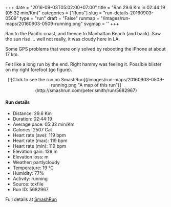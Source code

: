 +++
date = "2016-09-03T05:02:00+07:00"
title = "Ran 29.6 Km in 02:44:19 (05:32 min/Km)"
categories = ["Runs"]
slug = "run-details-20160903-0509"
type = "run"
draft = "False"
runmap = "/images/run-maps/20160903-0509-running.png"
svgmap = '<polyline points="98 3, 100 22, 99 26, 94 26, 91 26, 90 26, 89 26, 84 26, 84 26, 76 26, 69 26, 64 26, 60 27, 59 26, 59 26, 59 25, 58 26, 59 24, 52 26, 48 25, 39 26, 38 27, 32 25, 17 26, 15 26, 16 26, 12 25, 5 26, 0 26, 1 26, 0 26, 2 30, 5 37, 5 39, 5 37, 5 39, 9 44, 10 48, 20 66, 26 79, 27 82, 30 87, 30 88, 32 89, 34 96, 36 97, 34 96, 34 94, 35 93, 33 93, 32 90, 29 86, 31 85, 28 84, 28 81, 27 81, 28 81, 26 79, 26 77, 25 76, 23 73, 24 72, 22 71, 23 70, 21 68, 18 65, 10 49, 9 47, 8 46, 9 44, 7 42, 5 38, 5 36, 0 26, 15 25, 16 25, 15 26, 16 26, 52 26, 59 26, 60 26, 76 25, 79 26, 79 26, 79 26, 79 25, 86 25, 87 4">'
+++

Ran to the Pacific coast, and thence to Manhattan Beach (and back). Saw the sun rise ... well not really, it was cloudy here in LA. 

Some GPS problems that were only solved by rebooting the iPhone at about 17 km. 

Felt like a long run by the end. Right hammy was feeling it. Possible blister on my right forefoot (go figure). 


<!--more-->

<center>
[![Click to see the run on SmashRun](/images/run-maps/20160903-0509-running.png "A map of this run")](http://smashrun.com/peter.smith/run/5682967)
</center>

#### Run details

* Distance: 29.6 Km
* Duration: 02:44:19
* Average pace: 05:32 min/Km
* Calories: 2507 Cal
* Heart rate (ave): 119 bpm
* Heart rate (max): 119 bpm
* Heart rate (min): 119 bpm
* Elevation gain: 139 m
* Elevation loss:  m
* Weather: partlycloudy
* Temperature: 19 &deg;C
* Humidity: 77%
* Activity: running
* Source: tcxfile
* Run ID: 5682967

Full details at [SmashRun](http://smashrun.com/peter.smith/run/5682967)